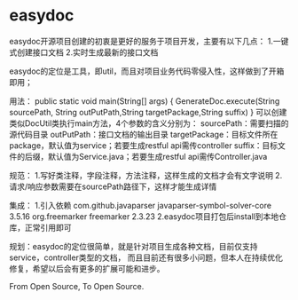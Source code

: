 # easydoc
easydoc开源项目创建的初衷是更好的服务于项目开发，主要有以下几点：
    1.一键式创建接口文档
    2.实时生成最新的接口文档

easydoc的定位是工具，即util，而且对项目业务代码零侵入性，这样做到了开箱即用；

用法：
    public static void main(String[] args) {
        GenerateDoc.execute(String sourcePath, String outPutPath,String targetPackage,String suffix)
    }
    可以创建类似DocUtil类执行main方法，4个参数的含义分别为：
        sourcePath：需要扫描的源代码目录
        outPutPath：接口文档的输出目录
        targetPackage：目标文件所在package，默认值为service；若要生成restful api需传controller
        suffix：目标文件的后缀，默认值为Service.java；若要生成restful api需传Controller.java
        
规范：
    1.写好类注释，字段注释，方法注释，这样生成的文档才会有文字说明
    2.请求/响应参数需要在sourcePath路径下，这样才能生成详情

集成：
    1.引入依赖
        <dependency>
            <groupId>com.github.javaparser</groupId>
            <artifactId>javaparser-symbol-solver-core</artifactId>
            <version>3.5.16</version>
        </dependency>
        <dependency>
            <groupId>org.freemarker</groupId>
            <artifactId>freemarker</artifactId>
            <version>2.3.23</version>
        </dependency> 
    2.easydoc项目打包后install到本地仓库，正常引用即可
    
规划：easydoc的定位很简单，就是针对项目生成各种文档，目前仅支持service，controller类型的文档，
    而且目前还有很多小问题，但本人在持续优化修复，希望以后会有更多的扩展可能和进步。
    
    
From Open Source, To Open Source.